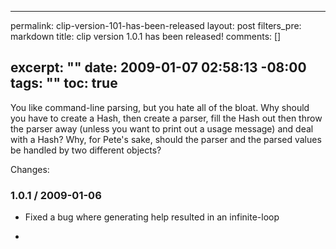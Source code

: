 ----- 
permalink: clip-version-101-has-been-released
layout: post
filters_pre: markdown
title: clip version 1.0.1 has been released!
comments: []

excerpt: ""
date: 2009-01-07 02:58:13 -08:00
tags: ""
toc: true
-----
You like command-line parsing, but you hate all of the bloat. Why
should you have to create a Hash, then create a parser, fill the Hash
out then throw the parser away (unless you want to print out a usage
message) and deal with a Hash? Why, for Pete's sake, should the parser
and the parsed values be handled by two different objects?

Changes:

### 1.0.1 / 2009-01-06

* Fixed a bug where generating help resulted in an infinite-loop

*
